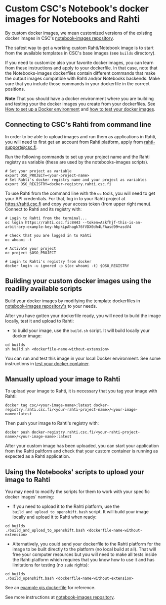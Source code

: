 # Custom CSC's Notebook's docker images for Notebooks and Rahti
By custom docker images, we mean customized versions of the existing docker images in CSC's [notebook-images repository](https://github.com/CSCfi/notebook-images).

The safest way to get a working custom Rahti/Notebook image is to  start from the available templates in CSC's base images (see `builds` directory).

If you need to customize also your favorite docker images, you can learn from these instructions and apply to your dockerfile. In that case, note that the Notebooks-images dockerfiles contain different commands that make the output images compatible with Rahti and/or Notebooks backends. Make sure that you include those commands in your dockerfile in the correct positions.

**Note** That you should have a docker environment where you are building and testing your the docker images you create from your dockerfiles. See [How to set up a Docker environment](./pouta_docker_factory.md) and [how to test your docker images](./testing_your_container.md).

##  Connecting to CSC's Rahti from command line
In order to be able to upload images and run them as applications in Rahti, you will need to first get an account from Rahti platform, apply from rahti-support@csc.fi.

Run the following commands to set up your project name and the Rahti registry as variable (these are used by the notebooks-images scripts).
```shell
# Set your project as variable
export OSO_PROJECT=<your-project-name>
# Set Rahti's docker registry name and your project as variables
export OSO_REGISTRY=docker-registry.rahti.csc.fi
```

To use Rahti from the command line with the `oc` tools,  you will need to get your API credentials. For that, log in to your Rahti project at https://rahti.csc.fi and copy your access token (from upper right menu). Connect to Rahti and its registry with:
```
# Login to Rahti from the terminal...
oc login https://rahti.csc.fi:8443 --token=Askfhjf-this-is-an-arbitrary-example-key-hbpkLpAhagk76fVDX0dh4LFAasd99+asdV4

# Check that you are logged in to Rahti
oc whoami -t

# Activate your project
oc project $OSO_PROJECT

# Login to Rahti's registry from docker
docker login -u ignored -p $(oc whoami -t) $OSO_REGISTRY
```

## Building your custom docker images using the readilly available scripts
Build your docker images by modifying the template dockerfiles in [notebook-images repository's](https://github.com/CSCfi/notebook-images/tree/master/builds) to your needs.

After you have gotten your dockerfile ready, you will need to build the image locally, test it and upload to Rahti:
* to build your image, use the `build.sh` script. It will build locally your docker image:
```shell
cd builds
sh build.sh <dockerfile-name-without-extension>
```

You can run and test this image in your local Docker environment. See some instructions in [test your docker container](testing_your_container.md).

## Manually upload your image to Rahti
To upload your image to Rahti, it is necessary that you tag your image with Rahti:
```shell
docker tag csc/<your-image-name>:latest docker-registry.rahti.csc.fi/<your-rahti-project-name>/<your-image-name>:latest
```
Then push your image to Rahti's registry with:
```shell
docker push docker-registry.rahti.csc.fi/<your-rahti-project-name>/<your-image-name>:latest
```

After your custom image has been uploaded, you can start your application from the Rahti paltform and check that your custom container is running as expected as a Rahti application.

## Using the Notebooks' scripts to upload your image to Rahti
You may need to modify the scripts for them to work with your specific docker images' naming:

* If you need to upload it to the Rahti platform, use the `build_and_upload_to_openshift.bash` script. It will build your image locally and upload it to Rahti when ready:
```shell
cd builds
./build_and_upload_to_openshift.bash <dockerfile-name-without-extension>
```

* Alternatively, you could send your dockerfile to the Rahti platform for the image to be built directly to the platform (no local build at all). That will free  your computer resources but you will need to make all tests inside the Rahti platform which requires that you know how to use it and has limitations for testing (no `sudo` rights):
```shell
cd builds
./build_openshift.bash <dockerfile-name-without-extension>
```

See an [example gis dockerfile](./example_gis_python_container.dockerfile) for reference.

See more instructions at [notebook-images repository](https://github.com/CSCfi/notebook-images/tree/master/builds).
